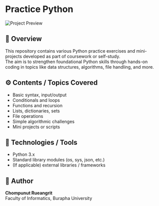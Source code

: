 # Practice Python

![Project Preview]("C:\Users\pinky\DATA\สหกิจ\project\practicePython.png")

## 📘 Overview
This repository contains various Python practice exercises and mini-projects developed as part of coursework or self-study.  
The aim is to strengthen foundational Python skills through hands-on coding in topics like data structures, algorithms, file handling, and more.

## ⚙️ Contents / Topics Covered
- Basic syntax, input/output  
- Conditionals and loops  
- Functions and recursion  
- Lists, dictionaries, sets  
- File operations  
- Simple algorithmic challenges  
- Mini projects or scripts  

## 🧠 Technologies / Tools
- Python 3.x  
- Standard library modules (os, sys, json, etc.)  
- (If applicable) external libraries / frameworks  

## 👤 Author
**Chompunut Rueangrit**  
Faculty of Informatics, Burapha University  

